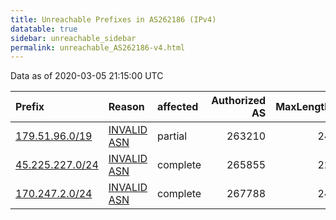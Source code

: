 ```yaml
---
title: Unreachable Prefixes in AS262186 (IPv4)
datatable: true
sidebar: unreachable_sidebar
permalink: unreachable_AS262186-v4.html
---
```


Data as of 2020-03-05 21:15:00 UTC


<div class="datatable-begin"></div>

| Prefix                                                   | Reason                                                                                                  | affected   |   Authorized AS |   MaxLength | Anchor                                         |   unreachable /24s |
|:---------------------------------------------------------|:--------------------------------------------------------------------------------------------------------|:-----------|----------------:|------------:|:-----------------------------------------------|-------------------:|
| [179.51.96.0/19](https://stat.ripe.net/179.51.96.0/19)   | [INVALID ASN](https://rpki-validator.ripe.net/announcement-preview?asn=AS262186&prefix=179.51.96.0/19)  | partial    |          263210 |          24 | [LACNIC](unreachable_LACNIC_RPKI_Root-v4.html) |                 32 |
| [45.225.227.0/24](https://stat.ripe.net/45.225.227.0/24) | [INVALID ASN](https://rpki-validator.ripe.net/announcement-preview?asn=AS262186&prefix=45.225.227.0/24) | complete   |          265855 |          22 | [LACNIC](unreachable_LACNIC_RPKI_Root-v4.html) |                  1 |
| [170.247.2.0/24](https://stat.ripe.net/170.247.2.0/24)   | [INVALID ASN](https://rpki-validator.ripe.net/announcement-preview?asn=AS262186&prefix=170.247.2.0/24)  | complete   |          267788 |          24 | [LACNIC](unreachable_LACNIC_RPKI_Root-v4.html) |                  1 |

<div class="datatable-end"></div>